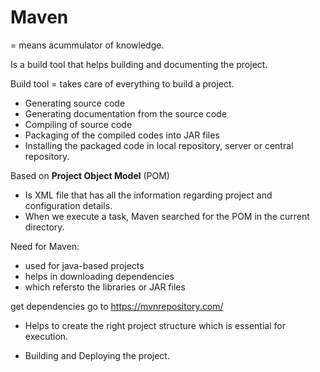 # Maven

= means acummulator of knowledge.

Is a build tool that helps building and documenting the project.

Build tool = takes care of everything to build a project.
- Generating source code
- Generating documentation from the source code
- Compiling of source code
- Packaging of the compiled codes into JAR files
- Installing the packaged code in local repository, server or central repository.

Based on **Project Object Model** (POM)
- Is XML file that has all the information regarding project and configuration details.
- When we execute a task, Maven searched for the POM in the current directory.


Need for Maven:
- used for java-based projects
- helps in downloading dependencies
- which refersto the libraries or JAR files

get dependencies go to https://mvnrepository.com/


- Helps to create the right project structure which is essential for execution.

- Building and Deploying the project.

